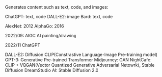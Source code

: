 Generates content such as text, code, and images:

ChatGPT: text, code
DALL-E2: image
Bard: text, code

AlexNet: 2012
AlphaGo: 2016

2022/09: AIGC AI painting/drawing

2022/11 ChatGPT

DALL-E2: Diffusion CLIP(Constrastive Language-Image Pre-training model)
GPT-3: Generative Pre-trained Transformer
Midjourney: GAN
NightCafe: CLIP + VQGAN(Vector Quantized Generative Adversarial Netowrk), Stable Diffusion
DreamStudio AI: Stable Diffusion 2.0